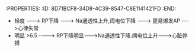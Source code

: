 :PROPERTIES:
:ID:	8D71BCF8-34D8-4C39-8547-C8E1141421FD
:END:

- 轻度 ---> RP下降 ---> Na通透性上升,阈电位下降 ---> 更易爆发AP --->心律失常
- 明显 >6.5 ----> RP下降明显--->Na通透性下降.阈电位上升--->心脏停搏
